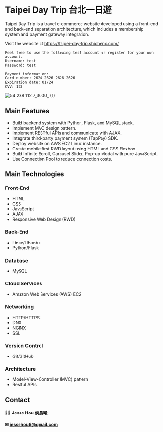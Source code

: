 ﻿# Taipei Day Trip 台北一日遊

Taipei Day Trip is a travel e-commerce website developed using a front-end and back-end separation architecture, which includes a membership system and payment gateway integration.

Visit the website at https://taipei-day-trip.shichenx.com/

```
Feel free to use the following test account or register for your own account:
Username: test
Password: test

Payment information:
Card number: 2626 2626 2626 2626
Expiration date: 01/24
CVV: 123
```
![54 238 112 7_3000_ (1)](https://user-images.githubusercontent.com/98375601/212477624-e130243c-1947-4df4-8a0e-42ee584affe7.png)

## Main Features
- Build backend system with Python, Flask, and MySQL stack. 
- Implement MVC design pattern. 
- Implement RESTful APIs and communicate with AJAX.
- Integrate third-party payment system (TapPay) SDK.
- Deploy website on AWS EC2 Linux instance.
- Create mobile first RWD layout using HTML and CSS Flexbox.
- Build Infinite Scroll, Carousel Slider, Pop-up Modal with pure JavaScript.
- Use Connection Pool to reduce connection costs.

## Main Technologies
### Front-End
 - HTML
 - CSS
 - JavaScript
 - AJAX
 - Responsive Web Design (RWD)
### Back-End
 - Linux/Ubuntu
 - Python/Flask
### Database
 - MySQL
### Cloud Services
 - Amazon Web Services (AWS) EC2
### Networking
 - HTTP/HTTPS
 - DNS
 - NGINX
 - SSL
### Version Control
 -  Git/GitHub
### Architecture
 - Model-View-Controller (MVC) pattern
 - Restful APIs
## Contact
#### 🧑‍💻 Jesse Hou 侯晨曦
#### ✉ jessehou6@gmail.com


